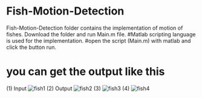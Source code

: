 # Fish-Motion-Detection
Fish-Motion-Detection folder contains the implementation of motion of fishes. Download the folder and run Main.m file. #Matlab scripting language is used for the implementation. 
#open the script (Main.m) with matlab and click the button run.

# you can get the output like this
(1) Input 
![fish1](https://user-images.githubusercontent.com/10881750/46568315-351df800-c960-11e8-98d2-411ede8a1adf.PNG)
(2) Output
![fish2](https://user-images.githubusercontent.com/10881750/46568316-364f2500-c960-11e8-9888-538dfa568ba6.PNG)
(3)
![fish3](https://user-images.githubusercontent.com/10881750/46568317-364f2500-c960-11e8-9a97-9c09280f56aa.PNG)
(4)
![fish4](https://user-images.githubusercontent.com/10881750/46568318-364f2500-c960-11e8-918b-7d79d27490eb.PNG)

